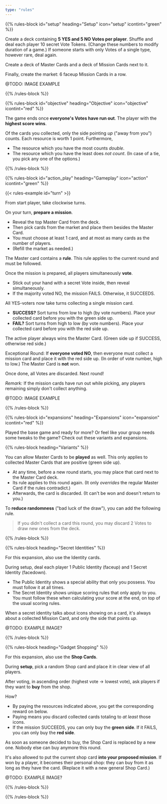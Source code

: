 ```yaml
---
type: "rules"
---
```


{{% rules-block id="setup" heading="Setup" icon="setup" icontint="green" %}}

Create a deck containing **5 YES and 5 NO Votes per player**. Shuffle and deal each player 10 secret Vote Tokens. (Change these numbers to modify duration of a game.) If someone starts with only Votes of a single type, however rare, deal again.

Create a deck of Master Cards and a deck of Mission Cards next to it.

Finally, create the market: 6 faceup Mission Cards in a row.

@TODO: IMAGE EXAMPLE

{{% /rules-block %}}

{{% rules-block id="objective" heading="Objective" icon="objective" icontint="red" %}}

The game ends once **everyone's Votes have run out**. The player with the **highest score wins**.

Of the cards you collected, only the side pointing _up_ ("away from you") counts. Each resource is worth 1 point. Furthermore,
* The resource which you have the most counts _double_. 
* The resource which you have the least does _not count_. (In case of a tie, you pick any one of the options.)

{{% /rules-block %}}

{{% rules-block id="action_play" heading="Gameplay" icon="action" icontint="green" %}}

{{< rules-example id="turn" >}}

From start player, take clockwise turns.

On your turn, **prepare a mission**.
* Reveal the top Master Card from the deck.
* Then pick cards from the market and place them besides the Master Card.
* You must choose at least 1 card, and at most as many cards as the number of players.
* (Refill the market as needed.)

The Master card contains a **rule**. This rule applies to the current round and must be followed.

Once the mission is prepared, all players simultaneously **vote**.
* Stick out your hand with a secret Vote inside, then reveal simultaneously.
* If the majority voted NO, the mission FAILS. Otherwise, it SUCCEEDS.

All YES-voters now take turns collecting a single mission card.

* **SUCCESS?** Sort turns from low to high (by vote numbers). Place your collected card before you with the green side up. 
* **FAIL?** Sort turns from high to low (by vote numbers). Place your collected card before you with the red side up.

The active player always wins the Master Card. (Green side up if SUCCESS, otherwise red side.)

Exceptional Round: If **everyone voted NO**, then everyone must collect a mission card and place it with the red side up. (In order of vote number, high to low.) The Master Card is **not** won.

Once done, all Votes are discarded. Next round!

_Remark:_ If the mission cards have run out while picking, any players remaining simply don't collect anything.

@TODO: IMAGE EXAMPLE

{{% /rules-block %}}

{{% rules-block id="expansions" heading="Expansions" icon="expansion" icontint="red" %}}

Played the base game and ready for more? Or feel like your group needs some tweaks to the game? Check out these variants and expansions.

{{% rules-block heading="Variants" %}}

You can allow Master Cards to be **played** as well. This only applies to collected Master Cards that are positive (green side up).

* At any time, before a new round starts, you may place that card next to the Master Card deck.
* Its rule applies to this round again. (It only _overrides_ the regular Master Card if the rules contradict.)
* Afterwards, the card is discarded. (It can't be won and doesn't return to you.)

<!--- @TODO: This might become a rule of the BASE GAME? Test and check if this ruins simplicity. --->
To **reduce randomness** ("bad luck of the draw"), you can add the following rule.

> If you didn't collect a card this round, you may discard 2 Votes to draw new ones from the deck.

{{% /rules-block %}}

{{% rules-block heading="Secret Identities" %}}

For this expansion, also use the Identity cards. 

During setup, deal each player 1 Public Identity (faceup) and 1 Secret Identity (facedown).

* The Public Identity shows a special ability that only you possess. You must follow it at all times.
* The Secret Identity shows unique scoring rules that only apply to you. You must follow these when calculating your score at the end, on top of the usual scoring rules.

When a secret identity talks about icons showing on a card, it's always about a collected Mission Card, and only the side that points _up_. 

@TODO: EXAMPLE IMAGE?

{{% /rules-block %}}

{{% rules-block heading="Gadget Shopping" %}}

For this expansion, also use the **Shop Cards**.

During **setup**, pick a random Shop card and place it in clear view of all players.

After voting, in ascending order (highest vote -> lowest vote), ask players if they want to **buy** from the shop.

How?
* By paying the resources indicated above, you get the corresponding reward on below. 
* Paying means you discard collected cards totaling to _at least_ those icons.
* If the mission SUCCEEDS, you can only buy the **green side**. If it FAILS, you can only buy the **red side**.

As soon as someone decided to buy, the Shop Card is replaced by a new one. Nobody else can buy anymore this round.

It's also allowed to put the current shop card **into your proposed mission**. If won by a player, it becomes their personal shop: they can buy from it as long as they have the card. (Replace it with a new general Shop Card.)

@TODO: EXAMPLE IMAGE?

{{% /rules-block %}}

{{% /rules-block %}}